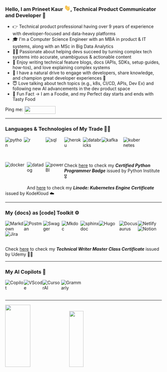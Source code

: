 ### Hello, I am Prineet Kaur <img src="https://raw.githubusercontent.com/ABSphreak/ABSphreak/master/gifs/Hi.gif"  width="20" height="20">, Technical Product Communicator and Developer 🥑

- 👉  Technical product professional having over 9 years of experience with developer-focused and data-heavy platforms
- 🎓  I'm a Computer Science Engineer with an MBA in product & IT systems, along with an MSc in Big Data Analytics
- 👩‍💻  Passionate about helping devs succeed by turning complex tech systems into accurate, unambiguous & actionable content
- 👔  Enjoy writing technical feature blogs, docs (APIs, SDKs, setup guides, how-tos), and love explaining complex systems 
- 🤝  I have a natural drive to engage with developers, share knowledge, and champion great developer experiences 💫
- 😇  Love talking about tech topics (e.g., k8s, CI/CD, APIs, Dev Ex) and following new AI advancements in the dev product space
- 📣  Fun Fact -> I am a Foodie, and my Perfect day starts and ends with Tasty Food

Ping me:
  [<img align = "center" height="25" width="100" src ="https://img.shields.io/badge/linkedin-%230077B5.svg?&style=for-the-badge&logo=linkedin&logoColor=white" />][linkedin]

[linkedin]: https://www.linkedin.com/in/prineetkaur/

------
### Languages & Technologies of My Trade 👩‍💻

<img align="left" alt="python" width="60px" src="https://i.postimg.cc/bN9n26c6/logo-python.png" />
<img align="left" alt="r" width="70px" src="https://i.postimg.cc/SRNh1NRY/R-logo-svg.png" />
<img align="left" alt="sql" width="60px" src="https://i.postimg.cc/MG9zgR7W/SQL.jpg" />
<img align="left" alt="heroku" width="60px" src="https://i.postimg.cc/8CrHJYGt/heroku.png" />
<img align="left" alt="databricks" height="60" width="60" src="https://i.postimg.cc/pXXHtfQs/databricks.png" />
<img align="left" alt="kafka" height="60" width="70" src="https://i.postimg.cc/WtLBJZFH/kafka.png" />
<img align="left" alt="kubernetes" height="80" width="60px" src="https://i.postimg.cc/13k4v7xg/kubernetes.png" />
<img align="left" alt="docker" height="80" width="70px" src="https://i.postimg.cc/sfWcDqmX/docker.png" />
<img align="left" alt="datadog" width="60px" src="https://i.postimg.cc/XqFSsL98/DD.png" />
<img align="left" alt="power BI" height="60" width="60" src="https://i.postimg.cc/zGYdq2w0/1200px-Power-bi-logo-black-svg.png" />

<br />
<br />
<br />
<br />

Check [here](https://www.credly.com/badges/0d66c1a3-bbd7-44cc-aa58-a9d5df7e4e35/linked_in) to check my ***Certified Python Programmer Badge*** issued by Python Institute 🎖️

And [here](https://postimg.cc/crGTmrDd) to check my ***Linode: Kubernetes Engine Certificate*** issued by KodeKloud ☁️

------

### My {docs} as [code] Toolkit  ⚙️

<img align="left" alt="Markdown" width="60px" src="https://i.ibb.co/WNpNqKBz/mark.png" />
<img align="left" alt="Postman" width="62px" src="https://i.ibb.co/bj653XLm/postman-icon.webp" />
<img align="left" alt="Swagger" width="60px" src="https://i.ibb.co/tTJKXF3Z/https-twitter-com-Swagger-Api-profile-image.jpg" />
<img align="left" alt="Mkdoc" width="60px" src="https://i.ibb.co/6JbDTscm/Screenshot-2025-09-29-at-21-34-06.png" />
<img align="left" alt="sphinxdoc" width="60px" src="https://i.ibb.co/TxCRR3H3/sphinxdoc-ca1beff5.png" />
<img align="left" alt="Hugo" width="65px" src="https://i.ibb.co/mCCykZ7t/Hugo.png" />
<img align="left" alt="Docusaurus" width="60px" src="https://i.ibb.co/zTfGdZk5/Screenshot-2025-10-01-at-16-30-51.png" />
<img align="left" alt="Netlify" width="65px" src="https://i.ibb.co/tTwqmZc0/netlify.webp" />
<img align="left" alt="Notion" width="67px" src="https://i.ibb.co/gb3nCD4V/Notion.webp" />
<img align="left" alt="Jira" width="60px" src="https://i.ibb.co/6dndvsp/jira.webp" />

<br />
<br />
<br />
<br />

Check [here](https://www.udemy.com/certificate/UC-0f72ae76-f67f-48d0-b765-5a51ebd6f1e8/) to check my ***Technical Writer Master Class Certificate*** issued by Udemy 👩‍💻 

------

### My AI Copilots 🚀

<img align="left" alt="Copilot" width="60px" src="https://i.ibb.co/yn5bfL3F/Screenshot-2025-09-30-at-19-18-42.png" />
<img align="left" alt="VScode" width="60px" src="https://i.ibb.co/LXCnjtF6/VS.png" />
<img align="left" alt="CursorAI" width="60px" src="https://i.ibb.co/1fQyDbQQ/Screenshot-2025-09-30-at-19-10-22.png" />
<img align="left" alt="Grammarly" width="67px" src="https://i.ibb.co/pj92nTnW/grammarly-logo.webp" />

<br />
<br />
<br />

------

<img height="200" width="40%" src="https://github-readme-stats.vercel.app/api?username=PrineetKaur&count_private=true&show_icons=true&theme=radical&hide_rank=false">    <img height="180" width="30.5%" src="https://github-readme-stats.vercel.app/api/top-langs/?username=PrineetKaur&theme=radical&hide&langs_count=10&layout=compact&show_icons=true">    


